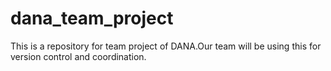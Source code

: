 # dana_team_project 
This is a repository for team project of DANA.Our team will be using this for version control and coordination.  
